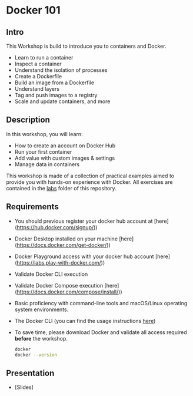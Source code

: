 # Docker 101

## Intro

This Workshop is build to introduce you to containers and Docker.

* Learn to run a container
* Inspect a container
* Understand the isolation of processes
* Create a Dockerfile
* Build an image from a Dockerfile
* Understand layers
* Tag and push images to a registry
* Scale and update containers, and more

## Description

In this workshop, you will learn:

* How to create an account on Docker Hub
* Run your first container
* Add value with custom images & settings
* Manage data in containers

This workshop is made of a collection of practical examples aimed to provide you with hands-on experience with Docker. All exercises are contained in the [labs](https://github.com/walmartdigital/docker-101/tree/master/labs) folder of this repository.

## Requirements

* You should previous register your docker hub account at [here] (https://hub.docker.com/signup/))
* Docker Desktop installed on your machine [here] (https://docs.docker.com/get-docker/))
* Docker Playground access with your docker hub account [here] (https://labs.play-with-docker.com/))
* Validate Docker CLI execution
* Validate Docker Compose execution [here] (https://docs.docker.com/compose/install/))
* Basic proficiency with command-line tools and macOS/Linux operating system environments.
* The Docker CLI (you can find the usage instructions [here](https://docs.docker.com/engine/reference/commandline/cli/))
* To save time, please download Docker and validate all access required **before** the workshop.

  ```bash
  docker 
  docker --version
  ```

## Presentation

* [Slides]
